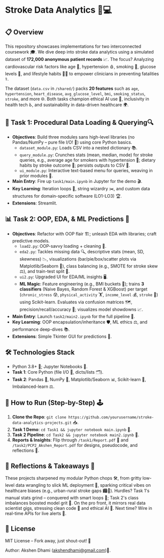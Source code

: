 # Stroke Data Analytics 🧠💻

## 📋 Overview
This repository showcases implementations for two interconnected coursework 🎓. We dive deep into stroke data analytics using a simulated dataset of **172,000 anonymous patient records** 📈. The focus? Analyzing cardiovascular risk factors like age 👴, hypertension 🩸, smoking 🚬, glucose levels 🍯, and lifestyle habits 🏃‍♂️ to empower clinicians in preventing fatalities ⚕️.

The dataset (`data.csv` in `/shared/`) packs **20 features** such as `age`, `hypertension`, `heart_disease`, `avg_glucose_level`, `bmi`, `smoking_status`, `stroke`, and more 🌐. Both tasks champion ethical AI use 🤝, inclusivity in health tech ♿, and sustainability in data-driven healthcare 🌍.

## 📂 Task 1: Procedural Data Loading & Querying🔍
- **Objectives**: Build three modules sans high-level libraries (no Pandas/NumPy – pure file I/O! 🚫) using core Python basics.
  - `dataset_module.py`: Loads CSV into a nested dictionary 📚.
  - `query_module.py`: Crunches stats (mean, median, mode) for stroke queries, e.g., average age for smokers with hypertension 🧮; dietary habits by stroke outcome 🍎; persists outputs to CSV 💾.
  - `ui_module.py`: Interactive text-based menu for queries, weaving in prior modules 🔗.
- **Main Entry**: Fire up `task1/main.ipynb` in Jupyter for the demo 🎬.
- **Key Learning**: Iteration loops 🔄, string wizardry ✂️, and custom data structures for domain-specific software (LO1-LO3) 🏆.
- **Extensions**: Streamlit.

## 📊 Task 2: OOP, EDA, & ML Predictions 🤖
- **Objectives**: Refactor with OOP flair 🏗️; unleash EDA with libraries; craft predictive models.
  - `load2.py`: OOP-savvy loading + cleaning 🧹.
  - `eda2.py`: Tackles missing data 🔍, descriptive stats (mean, SD, skewness) 📉, visualizations (bar/pie/box/scatter plots via Matplotlib/Seaborn 🎨), class balancing (e.g., SMOTE for stroke skew ⚖️), and train-test split 🎯.
  - `ui2.py`: Upgraded UI for EDA/ML insights 🖥️.
  - **ML Magic**: Feature engineering (e.g., BMI buckets 📏); trains **3 classifiers** (Naive Bayes, Random Forest & XGBoost) per target (`chronic_stress` 😰, `physical_activity` 🏋️, `income_level` 💰, `stroke` 🧠) using Scikit-learn. Evaluates via confusion matrices 🗺️, precision/recall/accuracy 🎯; visualizes model showdowns 📈.
- **Main Entry**: Launch `task2/main2.ipynb` for the full pipeline 🚀.
- **Key Learning**: OOP encapsulation/inheritance 🛡️, ML ethics ⚖️, and performance deep-dives 📚.
- **Extensions**: Simple Tkinter GUI for predictions 🎨.

## 🛠️ Technologies Stack
- Python 3.8+ 🐍; Jupyter Notebooks 📓.
- **Task 1**: Core Python (file I/O 📁, dicts/lists 🗂️).
- **Task 2**: Pandas 🐼, NumPy 🔢, Matplotlib/Seaborn 📊, Scikit-learn 🤖, Imbalanced-learn ⚖️.

## 🚀 How to Run (Step-by-Step) 🕹️
1. **Clone the Repo**: `git clone https://github.com/yourusername/stroke-data-analytics-projects.git` 📥.
3. **Task 1 Demo**: `cd Task1 && jupyter notebook main.ipynb` 🔄.
4. **Task 2 Pipeline**: `cd Task2 && jupyter notebook main2.ipynb` 🎯.
5. **Reports & Insights**: Flip through `/task1/Report.pdf` 📄 and `/task2/PCP2_Akshen_Report.pdf` for designs, pseudocode, and reflections 💭.

## 💭 Reflections & Takeaways 🌟
These projects sharpened my modular Python chops 🛠️, from gritty low-level data wrangling to slick ML deployment 🚀, sparking critical vibes on healthcare biases (e.g., urban-rural stroke gaps 🏙️🌾). Hurdles? Task 1's manual stats grind – conquered with smart loops 🔄; Task 2's class imbalances boosted model grit 💪. On the pro front, it mirrors real data scientist gigs, stressing clean code 🧹 and ethical AI 🤝. Next time? Wire in real-time APIs for live alerts 📡.

## 📜 License
MIT License – Fork away, just shout-out! 🎉

Author: Akshen Dhami (akshendhami@gmail.com)👤.
